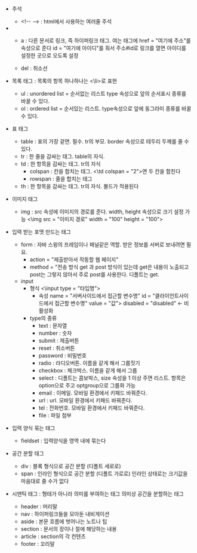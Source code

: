 - 주석
	- \<!-- --> : html에서 사용하는 여러줄 주석

- 
	- a : 다른 문서로 링크, 즉 하이퍼링크 태그.
		여는 태그에 href = "여기에 주소"를 속성으로 준다
		id = "여기에 아이디"를 줘서 주소#id로 링크를 열면 아이디를 설정한 곳으로 오도록 설정
	
	- del : 취소선


- 목록 태그 : 목록의 항목 하나하나는 <\li>로 표현
	- ul : unordered list = 순서없는 리스트 type 속성으로 앞의 순서표시 종류를 바꿀 수 있다.
	- ol : ordered list = 순서있는 리스트. type속성으로 앞에 동그라미 종류를 바꿀 수 있다.

- 표 태그
	- table : 표의 가장 겉면. 필수. tr의 부모. border 속성으로 테두리 두께를 줄 수 있다. 
	- tr : 한 줄을 감싸는 태그. table의 자식.
	- td : 한 항목을 감싸는 태그. tr의 자식
		- colspan : 칸을 합치는 태그. <\td colspan = "2">면 두 칸을 합친다
		- rowspan : 줄을 합치는 태그
	- th : 한 항목을 감싸는 태그. tr의 자식. 볼드가 적용된다

- 이미지 태그
	- img : src 속성에 이미지의 경로를 준다. width, height 속성으로 크기 설정 가능
		<\img src = "이미지 경로" width = "100" height = "100">

- 입력 받는 포맷 만드는 태그
	- form : 자바 스윙의 프레임이나 패널같은 역할. 받은 정보를 서버로 보내려면 필요.
		- action = "제출받아서 작동할 웹 페이지"
		- method = "전송 방식
			get 과 post 방식이 있는데 get은 내용이 노출되고 post는 그렇지 않아서
			주로 post를 사용한다. 디폴트는 get.
	- input 
		- 형식
			<\input type = "타입명">
			- 속성
				name = "서버사이드에서 접근할 변수명"
				id = "클라이언트사이드에서 접근할 변수명" 
				value = "값">
				disabled = "disabled" ← 비활성화
		- type의 종류
			- text : 문자열
			- number : 숫자
			- submit : 제출버튼
			- reset : 취소버튼
			- password : 비밀번호
			- radio : 라디오버튼. 이름을 같게 해서 그룹짓기
			- checkbox : 체크박스. 이름을 같게 해서 그룹
			- select : 디폴트는 콤보박스, size 속성을 1 이상 주면 리스트.
				항목은 option으로 주고 optgroup으로 그룹화 가능
			- email : 이메일. 모바일 환경에서 키패드 바꿔준다.
			- url : url. 모바일 환경에서 키패드 바꿔준다.
			- tel : 전화번호. 모바일 환경에서 키패드 바꿔준다.
			- file : 파일 첨부

- 입력 양식 묶는 태그
	- fieldset : 입력양식을 영역 내에 묶는다

- 공간 분할 태그
	- div : 블록 형식으로 공간 분할 (디폴트 세로로)
	- span : 인라인 형식으로 공간 분할 (디폴트 가로로)
		인라인 상태로는 크기값을 마음대로 줄 수가 없다

- 시맨틱 태그 : 형태가 아니라 의미를 부여하는 태그
	의미상 공간을 분할하는 태그
	- header : 머리말
	- nav : 하이퍼링크들을 모아둔 내비게이션
	- aside : 본문 흐름에 벗어나는 노트나 팁
	- section : 문서의 장이나 절에 해당하는 내용
	- article : section의 각 컨텐츠
	- footer : 꼬리말